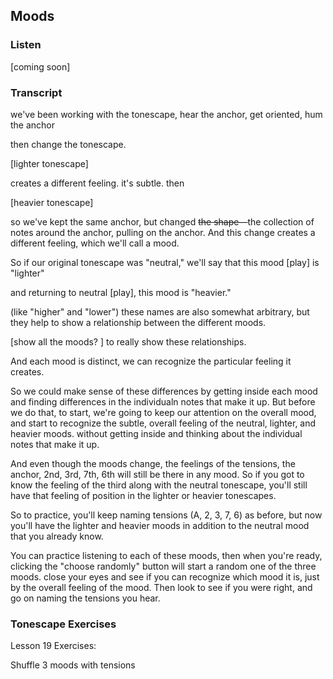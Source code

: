 ## Moods



### Listen



[coming soon]



### Transcript

we've been working with the tonescape, hear the anchor, get oriented, hum the anchor

then change the tonescape.

[lighter tonescape]

creates a different feeling. it's subtle. then

[heavier tonescape]

so we've kept the same anchor, but changed ~~the shape&mdash;~~the collection of notes around the anchor, pulling on the anchor. And this change creates a different feeling, which we'll call a mood.

So if our original tonescape was "neutral," we'll say that this mood [play] is "lighter"

and returning to neutral [play], this mood is "heavier."

(like "higher" and "lower") these names are also somewhat arbitrary, but they help to show a relationship between the different moods.

[show all the moods? ] to really show these relationships.

And each mood is distinct, we can recognize the particular feeling it creates.

So we could make sense of these differences by getting inside each mood and finding differences in the individualn notes that make it up. But before we do that, to start, we're going to keep our attention on the overall mood, and start to recognize the subtle, overall feeling of the neutral, lighter, and heavier moods. without getting inside and thinking about the individual notes that make it up.



And even though the moods change, the feelings of the tensions, the anchor, 2nd, 3rd, 7th, 6th will still be there in any mood. So if you got to know the feeling of the third along with the neutral tonescape, you'll still have that feeling of position in the lighter or heavier tonescapes.

So to practice, you'll keep naming tensions (A, 2, 3, 7, 6) as before, but now you'll have the lighter and heavier moods in addition to the neutral mood that you already know. 

You can practice listening to each of these moods, then when you're ready, clicking the "choose randomly" button will start a random one of the three moods. close your eyes and see if you can recognize which mood it is, just by the overall feeling of the mood. Then look to see if you were right, and go on naming the tensions you hear.



### Tonescape Exercises

Lesson 19 Exercises:

Shuffle 3 moods with tensions
